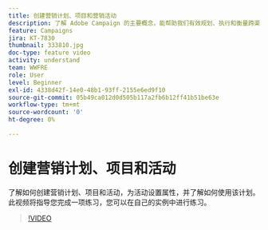 ```yaml
---
title: 创建营销计划、项目和营销活动
description: 了解 Adobe Campaign 的主要概念，能帮助我们有效规划、执行和衡量跨渠道营销活动。
feature: Campaigns
jira: KT-7830
thumbnail: 333810.jpg
doc-type: feature video
activity: understand
team: WWFRE
role: User
level: Beginner
exl-id: 4338d42f-14e0-48b1-93ff-2155e6ed9f10
source-git-commit: 05b49ca012d0d505b117a2fb6b12ff41b51be63e
workflow-type: tm+mt
source-wordcount: '0'
ht-degree: 0%

---
```


# 创建营销计划、项目和活动

了解如何创建营销计划、项目和活动，为活动设置属性，并了解如何使用该计划。
此视频将指导您完成一项练习，您可以在自己的实例中进行练习。

>[!VIDEO](https://video.tv.adobe.com/v/333810?quality=12&learn=on)
